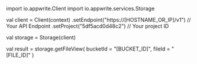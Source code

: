 import io.appwrite.Client
import io.appwrite.services.Storage

val client = Client(context)
    .setEndpoint("https://[HOSTNAME_OR_IP]/v1") // Your API Endpoint
    .setProject("5df5acd0d48c2") // Your project ID

val storage = Storage(client)

val result = storage.getFileView(
    bucketId = "[BUCKET_ID]",
    fileId = "[FILE_ID]"
)
